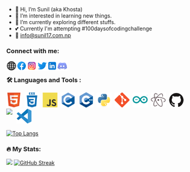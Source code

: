 - 👋 Hi, I’m Sunil (aka Khosta)
- 👀 I’m interested in learning new things.
- 🌱 I’m currently exploring different stuffs.
- 💕 Currently I'm attempting #100daysofcodingchallenge
- 📧 info@sunil17.com.np

### Connect with me: 
<a href="https://www.sunil17.com.np/" target="blank"> <img align="left" width="27px" src="https://github.com/Khostaa/Web/blob/main/img/website.svg"/></a>
<a href="https://www.facebook.com/sunilpoudel.17" target="_blank"><img align="left" width="27px" src="https://github.com/Khostaa/Web/blob/main/img/facebook.svg" /> </a>
<a href="https://www.instagram.com/sunil_poudel17/" target="_blank"><img align="left" width="27px" src="https://github.com/Khostaa/Web/blob/main/img/instagram.svg" /></a>
<a href="https://twitter.com/Sunil_Poudel17" target="_blank"><img align="left" width="27px" src="https://github.com/Khostaa/Web/blob/main/img/twitter.svg" /></a>
<a href="https://www.linkedin.com/in/sunil-poudel-17a042/" target="_blank"><img align="left" width="27px" src="https://github.com/Khostaa/Web/blob/main/img/linkedin.svg" /></a>
<a href="https://discord.gg/AsnMswFT25" target="_blank"><img align="left" width="27px" src="https://github.com/Khostaa/Web/blob/main/img/discord.svg" /></a>
<br>

 
<!---
Khostaa/Khostaa is a ✨ special ✨ repository because its `README.md` (this file) appears on your GitHub profile.
You can click the Preview link to take a look at your changes.
--->

### :hammer_and_wrench: Languages and Tools :
<div>
 <img src="https://github.com/devicons/devicon/blob/master/icons/html5/html5-original.svg" title="HTML5" alt="HTML" width="40" height="40"/>&nbsp;
 <img src="https://github.com/devicons/devicon/blob/master/icons/css3/css3-plain-wordmark.svg"  title="CSS3" alt="CSS" width="40" height="40"/>&nbsp; 
 <img src="https://github.com/devicons/devicon/blob/master/icons/javascript/javascript-original.svg" title="JavaScript" alt="JavaScript" width="40" height="40"/>&nbsp;
 <img src="https://github.com/devicons/devicon/blob/master/icons/c/c-original.svg"  title="C" alt="C" width="40" height="40"/>&nbsp; 
 <img src="https://github.com/devicons/devicon/blob/master/icons/cplusplus/cplusplus-original.svg"  title="C++" alt="C++" width="40" height="40"/>&nbsp; 
 <img src="https://github.com/devicons/devicon/blob/master/icons/python/python-original.svg"  title="Python" alt="Python" width="40" height="40"/>&nbsp; 
 <img src="https://github.com/devicons/devicon/blob/master/icons/git/git-original.svg"  title="git" alt="git" width="40" height="40"/>&nbsp;
 <img src="https://github.com/devicons/devicon/blob/master/icons/arduino/arduino-original.svg"  title="arduino" alt="arduino" width="40" height="40"/>&nbsp;
 <img src="https://github.com/devicons/devicon/blob/master/icons/atom/atom-original.svg"  title="atom" alt="atom" width="40" height="40"/>&nbsp;
 <img src="https://github.com/devicons/devicon/blob/master/icons/github/github-original.svg"  title="github" alt="github" width="40" height="40"/>&nbsp; 
 <img src="https://github.com/devicons/devicon/blob/master/icons/vscode/vscode-original.svg"  title="visual studio code" alt="visual studio code" width="40" height="40"/>&nbsp;
 <a href="https://leetcode.com/Khosta/" target="_blank"><img align="left" width="27px" src="https://github.com/Khostaa/Web/blob/main/img/leetcode.svg" /></a>
 
</div>



  [![Top Langs](https://github-readme-stats.vercel.app/api/top-langs/?username=Khostaa&layout=compact&theme=vision-friendly-dark)](https://github.com/anuraghazra/github-readme-stats)
### :fire: My Stats:
  <img src="https://github-readme-stats.vercel.app/api?username=Khostaa&show_icons=true&theme=gruvbox">   [![GitHub Streak](https://github-readme-streak-stats.herokuapp.com?user=Khostaa&theme=gruvbox&date_format=M%20j%5B%2C%20Y%5D)](https://git.io/streak-stats)
 











